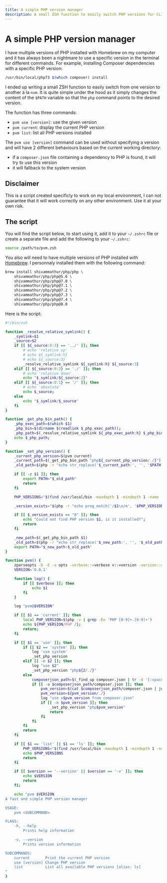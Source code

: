 ```yaml
---
title: A simple PHP version manager
description: A small ZSH function to easily switch PHP versions for CLI usage
---
```


# A simple PHP version manager

I have multiple versions of PHP installed with Homebrew on my computer and it has always been a nightmare to use a specific version in the terminal for different commands. For example, installing Composer dependencies with a specific PHP version:

```bash
/usr/bin/local/php73 $(which composer) install
```

I ended up writing a small ZSH function to easily switch from one version to another à la `nvm`. It is quite simple under the hood as it simply changes the content of the `$PATH` variable so that the `php` command points to the desired version.

The function has three commands:

- `pvm use [version]`: use the given version
- `pvm current`: display the current PHP version
- `pvm list`: list all PHP versions installed

The `pvm use [version]` command can be used without specifying a version and will have 2 different behaviours based on the current working directory:

- if a `composer.json` file containing a dependency to PHP is found, it will try to use this version
- it will fallback to the system version

## Disclaimer

This is a script created specificly to work on my local environment, I can not guarantee that it will work correctly on any other environment. Use it at your own risk.

## The script

You will find the script below, to start using it, add it to your `~/.zshrc` file or create a separate file and add the following to your `~/.zshrc`:

```bash
source /path/to/pvm.zsh
```

You also will need to have multiple versions of PHP installed with [Homebrew](https://brew.sh/). I personnaly installed them with the following command:

```bash
brew install shivammathur/php/php \
    shivammathur/php/php@5.6 \
    shivammathur/php/php@7.0 \
    shivammathur/php/php@7.1 \
    shivammathur/php/php@7.2 \
    shivammathur/php/php@7.3 \
    shivammathur/php/php@7.4 \
    shivammathur/php/php@8.0
```

Here is the script:

```bash
#!/bin/zsh

function _resolve_relative_symlink() {
    _symlink=$1
    _source=$2
    if [[ ${_source:0:3} == '../' ]]; then
        # echo 'relative up'
        # echo ${_symlink:h}
        # echo ${_source:3}
        _resolve_relative_symlink ${_symlink:h} ${_source:3}
    elif [[ ${_source:0:2} == './' ]]; then
        # echo 'relative down'
        echo "$_symlink/${_source:2}"
    elif [[ ${_source:0:1} == '/' ]]; then
        # echo 'absolute'
        echo $_source;
    else
        echo "$_symlink/$_source"
    fi
}

function _get_php_bin_path() {
    _php_exec_path=$(which $1)
    _php_bin=$(dirname $(readlink $_php_exec_path));
    _php_path=$(_resolve_relative_symlink ${_php_exec_path:h} $_php_bin)
    echo $_php_path;
}

function _set_php_version() {
    _current_php_version=$(pvm current)
    _current_path=$(_get_php_bin_path "php${_current_php_version/./}")
    _old_path=$(php -r "echo str_replace('$_current_path:', '', '$PATH');")

    if [[ -z $1 ]]; then
        export PATH="$_old_path"
        return
    fi

    PHP_VERSIONS="$(find /usr/local/bin -maxdepth 1 -mindepth 1 -name 'php[0-9][0-9]' | sed 's#/usr/local/bin/##')"

    _version_exists="$(php -r "echo preg_match('/$1\n/m', '$PHP_VERSIONS');")"

    if [[ $_version_exists == "0" ]]; then
        echo "Could not find PHP version $1, is it installed?";
        return
    fi

    _new_path=$(_get_php_bin_path $1)
    _old_path=$(php -r "echo str_replace('$_new_path:', '', '$_old_path');")
    export PATH="$_new_path:$_old_path"
}

function pvm() {
    zparseopts -D -E -a opts -verbose::=verbose v::=version -version::=version
    VERSION='0.0.1'

    function log() {
        if [[ $verbose ]]; then
            echo $1
        fi
    }

    log "pvm@$VERSION"

    if [[ $1 == 'current' ]]; then
        local PHP_VERSION=$(php -v | grep -Eo 'PHP [0-9]+.[0-9]+')
        echo ${PHP_VERSION/PHP /};
        return;
    fi

    if [[ $1 == 'use' ]]; then
        if [[ $2 == 'system' ]]; then
            log 'use system'
            _set_php_version
        elif [[ -n $2 ]]; then
            log "use $2"
            _set_php_version "php${2/./}"
        else
            composerjson_path=$(_find_up composer.json | tr -d '[:space:]')
            if [[ -a $composerjson_path/composer.json ]]; then
                pvm_version=$(cat $composerjson_path/composer.json | jq '.require.php' | grep -Eo '[0-9](.[0-9])?' | head -n 1)
                pvm_version=${pvm_version/./}
                log "use v$pvm_version from composer.json"
                if [[ -n $pvm_version ]]; then
                    _set_php_version "php$pvm_version"
                    return
                fi
            fi
        fi
        return
    fi

    if [[ $1 == 'list' || $1 == 'ls' ]]; then
        PHP_VERSIONS="$(find /usr/local/bin -maxdepth 1 -mindepth 1 -name 'php[0-9][0-9]' | sed 's#/usr/local/bin/##')"
        echo $PHP_VERSIONS
        return
    fi

    if [[ $version == '--version' || $version == '-v' ]]; then
        echo $VERSION
        return
    fi;

    echo "pvm $VERSION
A fast and simple PHP version manager

USAGE:
    pvm <SUBCOMMAND>

FLAGS:
    -h, --help
        Prints help information

    -v, --version
        Prints version information

SUBCOMMANDS:
    current       Print the current PHP version
    use [version] Change PHP version
    list          List all available PHP versions [alias: ls]
"
}
```
